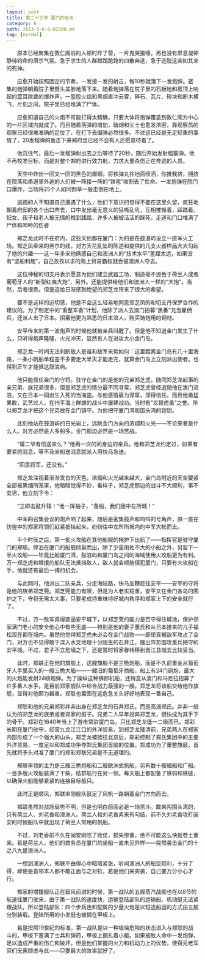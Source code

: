 ```yaml
---
layout: post
title: 第二十三节 厦门的反击
category: 6
path: 2013-5-6-6-02300.md
tag: [normal]
---
```


　　原本已经聚集在敦仁阁前的人顿时炸了营，一片鬼哭狼嚎，再也没有屏息凝神静待钧命的肃杀气氛，急于求生的人群踉踉跄跄的四散奔逃，急于逃脱这突如其来的死神。

　　应愈开始按照固定的节奏，一发接一发的射击，每10秒就落下一发炮弹。密集的炮弹朝着院子里劈头盖脸地落下来。随着炮弹落在院子里的石板地和房顶上响起的震耳欲聋的爆炸声，一股股火焰和黑烟直冲云霄，碎石、瓦片、砖块和断木横飞，片刻之间，院子里已经堆满了尸体。

　　应愈知道自己的火炮不可能打得太精确，只要大体将炮弹覆盖到敦仁阁为中心的一片区域内就成了。而且随着落弹的增加，硝烟和尘土也愈发浓密，靠观察员的观察已经很难准确的定位了，在打下去偏弹必然很多。不过这已经是无足轻重的事情了，20发榴弹的轰击下来郑府里已经不会有人还愿意待着了。

　　他沉住气，最后一发榴弹射出去之后等待了20秒，随后开始发射榴霰弹。他不再校准目标，而是对整个郑府进行效力射，力求大量杀伤正在奔逃的人员。

　　天空中炸出一团又一团的黑色的爆烟，将铁弹丸往地面喷洒，你推我挤，拥挤在院落和甬道里外逃的人们被一阵接一阵的“铁雹”收割去了性命。一发炮弹在院门口爆炸，当场将25个人如同割草一般击倒在地上。

　　逃跑的人不知道自己遭遇了什么，他们下意识的觉得不能在这里久留，疯狂地朝着府邸的各个出口奔去，口中发出毫无意义的狂嘶乱吼，互相推搡着，踩踏着。妇女、孩子和老人被无情的推到践踏，许多人被被活活的踩死，走道和门口堆满了尸体和呻吟的伤者

　　郑芝龙此时不在府内，这些天他都在厦门：为的是在鼓浪屿设立一座军火工场。郑芝凤牵来的黑尔的线，对方天花乱坠的陈述和提供的几支火器样品大大勾起了他的兴趣——这一年多来他痛感自己和澳洲人的“技术水平”差距太远，如果没有“坚船利炮”，自己孜孜以求的海上贸易霸权就会被澳洲人夺去。

　　这位神秘的切支丹表示愿意为他们建立武器工场，制造毫不逊色于荷兰人或者葡萄牙人的“新型红夷大炮”，另外。还能提供给他们和澳洲人一样的“大炮”。当然，后者很贵。但是这给日渐感到绝望的郑芝龙带来了很大的希望。

　　要不是这样的迫切感，他是不会这么轻易地同意郑芝凤的和切支丹保罗合作的建议的。为了制定中的“重整军备”计划，他除了派人去澳门招募“黑番”充当雇佣兵，还派人去了日本。招募他更为熟悉的日本浪人，购买铸炮用的铜材。

　　安平传来的第一波炮声的时候他就被亲兵叫醒了。但是他不知道金门发生了什么，只听得炮声隆隆，火光冲天，显然有人在进攻大小金门岛。

　　郑芝龙一时间无法判断敌人是谁和敌军来势如何：这里距离金门岛有几十里海路，一条小帆船单程差不多要走大半天才能走完，就算金门岛上立刻派出使者。也得到正午才能抵达鼓浪屿。

　　他只能信任金门的守将。驻守在金门的是他的兄弟郑芝虎。随同郑芝龙起事的亲兄弟、族兄弟很多，但是郑芝虎的情分最不同寻常，郑芝虎曾经追随他在澳门流浪，又在日本一同出生入死的当海盗。与他感情最为深厚，深得信任。而且他勇猛果敢，武艺过人，在扫平海上群雄的战斗中屡建战功。当时有“龙智虎勇”之誉。所以郑芝龙才把这个兄弟放在金门镇守。为他把守厦门湾和围头湾的锁钥。

　　此刻他站在鼓浪屿的日光岩上，远眺金门方向的浓烟和火光——不论来者是什么人。对方必然是人多船多。金门那边必然是一场苦战。

　　“蠎二爷有信送来么？”他再一次的问身边的亲兵。他和郑芝龙约定过，如果有要紧的消息，等不及派船送消息就派人用快马急送。

　　“回禀将军，还没有。”

　　郑芝龙注视着渐渐发白的天色，浓烟和火光越来越大，金门岛附近的天空要紧全部被黑烟所笼罩，他暗暗觉得不妙，看样子，郑芝虎那边的战斗不大顺利，事不宜迟，他立刻下令：

　　“立即击鼓升辕！”他一挥袖子，“备船，我们回中左所城！”

　　中军的召集会议的炮声响了起来，随后是密集鼓声和呜呜的号角声，原一直在彷徨中的郑家将领们赶紧披挂起来，纷纷往中左所所城内的中军大帐而去。

　　半个时辰之后，第一批火攻船在其他船舰的掩护下出航了——指挥官是驻守厦门的郑联。停泊在厦门的船舰倾巢而出，除了少量用处不大的小船之外，另留下一半火攻船——毕竟比起厦门湾，鼓浪屿和厦门岛之间的海域使用火攻船更为有利。万一郑芝虎和增援的船队无法抵挡敌人，敌人就会顺势侵犯厦门，只要有火攻船在手，他就还有最后一搏的机会。

　　与此同时，他派出二队亲兵，分走海陆路，快马加鞭赶往安平——安平的守将是他的族弟郑芝莞。郑芝莞能力有限，但是为人老实稳重，安平又在金门各岛的围护之下，守将无需太大事，只要老成持重维持好城内秩序和郑家上下的安全就行了。

　　不过，万一敌军真得直逼安平城下，以郑芝莞的能力是否守得住城池，保护郑家满门老小的安全他心中有些无底——特别是他的妻子董氏和从日本接来的儿子福松现在都在城内。虽然他觉得郑芝虎未必会在金门战败——即使真被敌军攻占了金门，对方也不见得敢于深入水文地理十分陌生的石井江，摆出阵势围攻重兵把守的安平城。不过，君子不立危墙之下，还是暂时将家眷转移到晋江县城去比较妥当。

　　此时，郑联正在他的旗舰上，这艘旗舰不是三桅炮船，而是不久前重金从葡萄牙人手里买入的一艘三桅大船——一艘旧的葡萄牙商船，船上有24门铜炮，最大的火炮能发射24磅炮弹。为了操纵这种佛郎机船，还特意从澳门和马尼拉招募了许多番人水手。是目前郑家舰队中综合战力最强的一艘。郑芝龙将该船交给他作旗舰，显得对他颇为器重。郑联也冀图在这危急关头好好地表现一番自己。

　　郑联和他的兄弟郑彩并非出身在郑芝龙的石井郑氏，而是高浦郑氏。并非一般认为的郑芝龙的族弟或者郑家的假子。兄弟二人早年投奔郑芝龙，很快成为其手下的骨干。郑彩在1640年当上了游击常驻厦门岛，只比郑芝龙低一二级而已。郑彩长期在厦门驻守，经营九龙江江口的外洋贸易，到郑芝龙降清前，兄弟两人在郑家内部形成了一个强大的山头。郑芝龙被掳往北京后，郑彩控制了郑氏集团中的主要外洋贸易，一度足以和郑成功争夺郑氏集团首脑的位置。郑成功为了重整旗鼓，首先就将矛头对准了厦门的郑彩郑联兄弟是不无道理的。

　　郑联率领的主力是三艘三桅炮船和二艘欧洲式帆船，另有数十艘福船和广船。一百多艘火攻船装满了干柴，结群航行在另一侧。每天船上都配备了铁钩和铁链，以确保火船能够紧紧的连接目标船只。

　　此时正是顺风，郑联率领舰队鼓足了风帆一路朝着金门方向而去。

　　郑联虽然对战场局势不明，但是也明白前面必是一场苦斗。敢来闯围头湾的，只有荷兰人、刘老香和澳洲人。荷兰人和刘老香素来有勾结，前不久刘老香攻打闽安的时候船队中就出现了荷兰人常用的帆船。

　　不过，刘老香前不久在闽安刚吃了败仗，损失惨重，绝不可能这么快就卷土重来。若是荷兰人，他们的商务员在厦门的坐船一直未见异样——突然袭击金门的十之八九是澳洲人。

　　一想到澳洲人，郑联不由得心中暗暗紧张，听闻澳洲人的船坚炮利，十分了得，即使是首领本人都不敢正面与之对抗，若是他们来突袭，自己要万分小心才行。

　　郑家的增援舰队正在鼓风前进的时候，第一战队的五艘蒸汽战舰也在以8节的航速往厦门驶来，由于第一战队的速度快，运输登陆部队的运输船、机动艇无法紧跟战队，所以登陆部队：四个步兵连和配属的少量火炮是以短途船运的方式由五舰分别装载。登陆所用的小发挺也被搁在甲板上。

　　若是按照19世纪的标准，第一战队是以一种极端危险的状态进入与郑联的战斗的，甲板下塞满了士兵和弹药，甲板上捆扎着小艇。如果被敌人命中一发炮弹，足以造成严重的伤亡和破坏。但是他们掌握的火力和机动力上的优势，使得元老军官们无需顾虑与此——只要最大的效率就好了。
